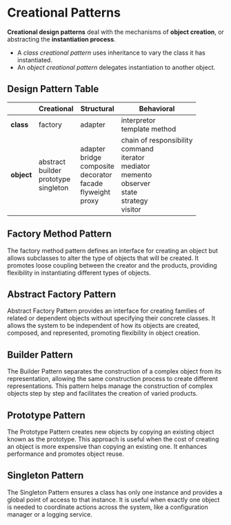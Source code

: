 # Creational Patterns

**Creational design patterns** deal with the mechanisms of **object creation**, or abstracting the **instantiation process**. 

- A *class creational pattern* uses inheritance to vary the class it has instantiated. 
- An *object creational pattern* delegates instantiation to another object.

## Design Pattern Table

|<span style='color: blue;'>|Creational</span>|Structural|Behavioral|
|---|---|---|---|
|**class**|factory|adapter|interpretor<br/> template method|
|**object**|abstract<br/> builder<br/> prototype<br/> singleton|adapter<br/> bridge<br/> composite<br/> decorator<br/> facade<br/> flyweight<br/> proxy|chain of responsibility<br/> command<br/> iterator<br/> mediator<br/> memento<br/> observer<br/> state<br/> strategy<br/> visitor|

## Factory Method Pattern

The factory method pattern defines an interface for creating an object but allows subclasses to alter the type of objects that will be created. It promotes loose coupling between the creator and the products, providing flexibility in instantiating different types of objects.

## Abstract Factory Pattern

Abstract Factory Pattern provides an interface for creating families of related or dependent objects without specifying their concrete classes. It allows the system to be independent of how its objects are created, composed, and represented, promoting flexibility in object creation.

## Builder Pattern

The Builder Pattern separates the construction of a complex object from its representation, allowing the same construction process to create different representations. This pattern helps manage the construction of complex objects step by step and facilitates the creation of varied products.

## Prototype Pattern

The Prototype Pattern creates new objects by copying an existing object known as the prototype. This approach is useful when the cost of creating an object is more expensive than copying an existing one. It enhances performance and promotes object reuse.

## Singleton Pattern

The Singleton Pattern ensures a class has only one instance and provides a global point of access to that instance. It is useful when exactly one object is needed to coordinate actions across the system, like a configuration manager or a logging service.